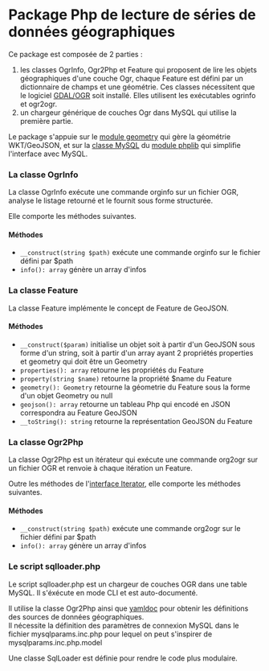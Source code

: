 # Package Php de lecture de séries de données géographiques

Ce package est composée de 2 parties :

  1. les classes OgrInfo, Ogr2Php et Feature qui proposent de lire les objets géographiques d'une couche Ogr,
    chaque Feature est défini par un dictionnaire de champs et une géométrie.
    Ces classes nécessitent que le logiciel [GDAL/OGR](https://gdal.org/) soit installé.
    Elles utilisent les exécutables ogrinfo et ogr2ogr.
  2. un chargeur générique de couches Ogr dans MySQL qui utilise la première partie.
    
Le package s'appuie sur le [module geometry](https://github.com/benoitdavidfr/geometry)
qui gère la géométrie WKT/GeoJSON,
et sur la [classe MySQL](https://github.com/benoitdavidfr/phplib/blob/master/openmysql.inc.php)
du [module phplib](https://github.com/benoitdavidfr/phplib) qui simplifie l'interface avec MySQL.

### La classe OgrInfo
La classe OgrInfo exécute une commande orginfo sur un fichier OGR,
analyse le listage retourné et le fournit sous forme structurée.

Elle comporte les méthodes suivantes.

#### Méthodes
  
  - `__construct(string $path)` exécute une commande orginfo sur le fichier défini par $path
  - `info(): array` génère un array d'infos

### La classe Feature
La classe Feature implémente le concept de Feature de GeoJSON.

#### Méthodes
  
  - `__construct($param)` initialise un objet soit à partir d'un GeoJSON sous forme d'un string,
    soit à partir d'un array ayant 2 propriétés properties et geometry qui doit être un Geometry
  - `properties(): array` retourne les propriétés du Feature
  - `property(string $name)` retourne la propriété $name du Feature
  - `geometry(): Geometry` retourne la géometrie du Feature sous la forme d'un objet Geometry ou null
  - `geojson(): array` retourne un tableau Php qui encodé en JSON correspondra au Feature GeoJSON
  - `__toString(): string` retourne la représentation GeoJSON du Feature

### La classe Ogr2Php
La classe Ogr2Php est un itérateur qui exécute une commande org2ogr sur un fichier OGR
et renvoie à chaque itération un Feature.

Outre les méthodes de l'[interface Iterator](http://php.net/manual/fr/class.iterator.php),
elle comporte les méthodes suivantes.

#### Méthodes
  
  - `__construct(string $path)` exécute une commande org2ogr sur le fichier défini par $path
  - `info(): array` génère un array d'infos

### Le script sqlloader.php
Le script sqlloader.php  est un chargeur de couches OGR dans une table MySQL.
Il s'éxécute en mode CLI et est auto-documenté.

Il utilise la classe Ogr2Php ainsi que [yamldoc](https://github.com/benoitdavidfr/yamldoc) pour obtenir
les définitions des sources de données géographiques.  
Il nécessite la définition des paramètres de connexion MySQL dans le fichier mysqlparams.inc.php
pour lequel on peut s'inspirer de mysqlparams.inc.php.model

Une classe SqlLoader est définie pour rendre le code plus modulaire.
